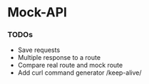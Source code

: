 # Mock-API

### TODOs
- Save requests
- Multiple response to a route
- Compare real route and mock route
- Add curl command generator
/keep-alive/
